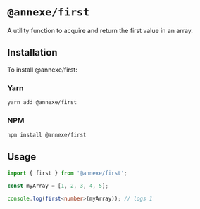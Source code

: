 # `@annexe/first`

A utility function to acquire and return the first value in an array.

## Installation

To install @annexe/first:

### Yarn

```sh
yarn add @annexe/first
```

### NPM

```sh
npm install @annexe/first
```

## Usage

```ts
import { first } from '@annexe/first';

const myArray = [1, 2, 3, 4, 5];

console.log(first<number>(myArray)); // logs 1
```
